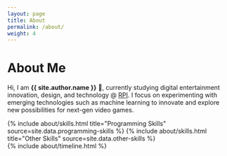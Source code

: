 ```yaml
---
layout: page
title: About
permalink: /about/
weight: 4
---
```


# **About Me**

Hi, I am **{{ site.author.name }}** :wave:, currently studying digital entertainment innovation, design, and technology @ [RPI](https://rpi.edu/). I focus on experimenting with emerging technologies such as machine learning to innovate and explore new possibilities for next-gen video games.

<div class="row">
{% include about/skills.html title="Programming Skills" source=site.data.programming-skills %}
{% include about/skills.html title="Other Skills" source=site.data.other-skills %}
</div>

<div class="row">
{% include about/timeline.html %}
</div>